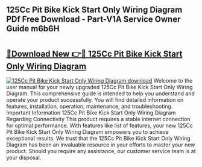 ## 125Cc Pit Bike Kick Start Only Wiring Diagram PDf Free Download - Part-V1A Service Owner Guide m6b6H

# <h2><a href="http://dfjcr1.blite.top/?on=125Cc+Pit+Bike+Kick+Start+Only+Wiring+Diagram">🔗Download New 👉🔴 125Cc Pit Bike Kick Start Only Wiring Diagram</a></h2>

[![125Cc Pit Bike Kick Start Only Wiring Diagram download](https://i.imgur.com/lujVjoI.png)](http://dfjcr1.blite.top/?on=125Cc+Pit+Bike+Kick+Start+Only+Wiring+Diagram)
Welcome to the user manual for your newly upgraded 125Cc Pit Bike Kick Start Only Wiring Diagram. This comprehensive guide is intended to help you understand and operate your product successfully. You will find detailed information on features, installation, operation, maintenance, and troubleshooting. Important Information 125Cc Pit Bike Kick Start Only Wiring Diagram Regarding Connectivity This product requires a stable internet connection for optimal performance. With features like list of features, your new 125Cc Pit Bike Kick Start Only Wiring Diagram empowers you to achieve exceptional results. We trust that the 125Cc Pit Bike Kick Start Only Wiring Diagram has been an invaluable resource in your efforts to master your new product. Should you require any assistance, our customer service team is at your disposal.

